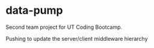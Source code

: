 # data-pump
Second team project for UT Coding Bootcamp.

Pushing to update the server/client middleware hierarchy
